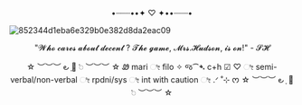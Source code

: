 <p align ="center">•┈┈┈••✦ ♡ ✦••┈┈┈•
</p>

![852344d1eba6e329b0e382d8da2eac09](https://github.com/user-attachments/assets/297fbcaf-3ad2-4248-94e8-774e93ea4555)



<p align ="center">"𝓦𝓱𝓸 𝓬𝓪𝓻𝓮𝓼 𝓪𝓫𝓸𝓾𝓽 𝓭𝓮𝓬𝓮𝓷𝓽 ? 𝓣𝓱𝓮 𝓰𝓪𝓶𝓮, 𝓜𝓻𝓼.𝓗𝓾𝓭𝓼𝓸𝓷, 𝓲𝓼 𝓸𝓷!" - 𝓢𝓗
</p>
<p align ="center">☆ ︶︶︶  ౿ ָ🔎 𞥊   ︶︶︶ ☆
Ꮺ  mari ೀ filo ✧
જ⁀➴ c+h ☑  ♡  ೀ  semi-verbal/non-verbal  ೀ  rpdni/sys  ೀ int with caution  ೀ  .ᐟ ˚⊹ ᰔ
☆ ︶︶︶  ౿ ָ 🔎 𞥊   ︶︶︶ ☆  
</p>
